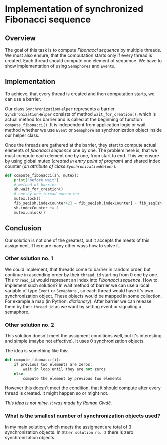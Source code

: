 # Implementation of synchronized Fibonacci sequence
## Overview

The goal of this task is to compute *Fibonacci sequence* by multiple threads. We must also ensure, that the computation starts only if every thread is created.
Each thread should compute one element of sequence. We have to show implementation of using `Semaphores` and `Events`.

## Implementation
To achieve, that every thread is created and then computation starts, we can use a barrier. 

Our class `SynchronizationHelper` represents a barrier.
`SynchronizationHelper` consists of method `wait_for_creation()`, which is actual method for barrier and is called at the beginning of function
`compute_fibonacci()`. It is independent from application logic or wait method whether we use `Event` or `Semaphore` as synchronization object inside our helper class.

Once the threads are gathered at the barrier, they start to compute actual elements of *fibonacci sequence* one by one. The problem here is, that
we must compute each element one by one, from start to end. This we ensure by using global mutex (*created in entry point of program*) and shared index counter (*an attribute of class `SynchronizationHelper`*).

```python
def compute_fibonacci(sh, mutex):
    print("before wait")
    # method of barrier
    sh.wait_for_creation()
    # one by one thread execution
    mutex.lock()
    fib_seq[sh.indexCounter+2] = fib_seq[sh.indexCounter] + fib_seq[sh.indexCounter+1]
    sh.indexCounter += 1
    mutex.unlock()
```

## Conclusion
Our solution is not one of the greatest, but it accepts the meets of this assignment. There are many other ways how to solve it.

### Other solution no. 1
We could implement, that threads come to barrier in random order, but continue in ascending order by their `thread_id` starting from 0 one by one. This `thread_id`
would represent an index into *Fibonacci sequence*. How to implement such solution? In wait method of barrier we can use a local variable of type `Event` or `Semaphore`
, so each thread would have it's own synchronization object. These objects would be mapped in some collection. For example a map (in Python: *dictionary*). After barrier we 
can release them by their `thread_id` as we want by setting event or signaling a semaphore.

### Other solution no. 2
This solution doesn't meet the assigment conditions well, but it's interesting and simple (maybe not effective). It uses 0 synchronization objects.

The idea is something like this:
```python
def compute_fibonacci(i):
    if previous two elements are zeros:
        wait in loop until they are not zeros
    else:
        compute the element by previous two elements
```

However this doesn't meet the condition, that it should compute after every thread is created. It might happen so or might not.

*This idea is not mine. It was made by Roman Glváč.*

### What is the smallest number of synchronization objects used?
In my main solution, which meets the assigment are total of 3 synchronization objects. In `Other solution no. 2` there is zero synchronization objects.